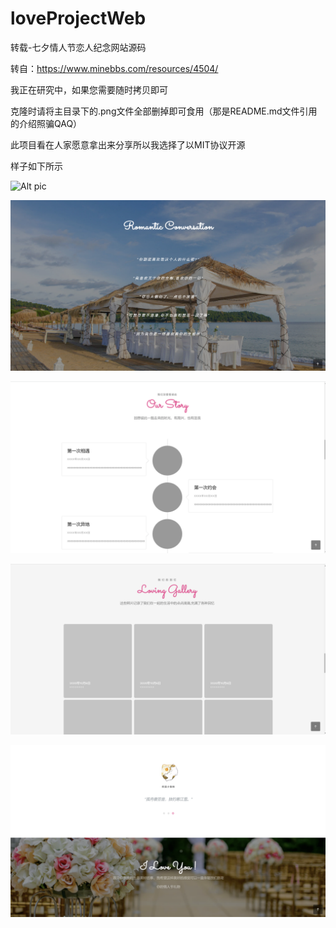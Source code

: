 # loveProjectWeb
转载-七夕情人节恋人纪念网站源码

转自：https://www.minebbs.com/resources/4504/

我正在研究中，如果您需要随时拷贝即可

克隆时请将主目录下的.png文件全部删掉即可食用（那是README.md文件引用的介绍照骗QAQ）

此项目看在人家愿意拿出来分享所以我选择了以MIT协议开源

样子如下所示

![Alt pic](1659600072934.png)

![Alt pic](1659600139938.png)

![Alt pic](1659600186487.png)

![Alt pic](1659600214708.png)

![Alt pic](1659600292663.png)
